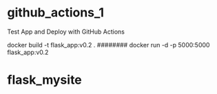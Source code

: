 # github_actions_1
Test App and Deploy with GitHub Actions

docker build -t flask_app:v0.2 .
########
docker run -d -p 5000:5000 flask_app:v0.2 
# flask_mysite

